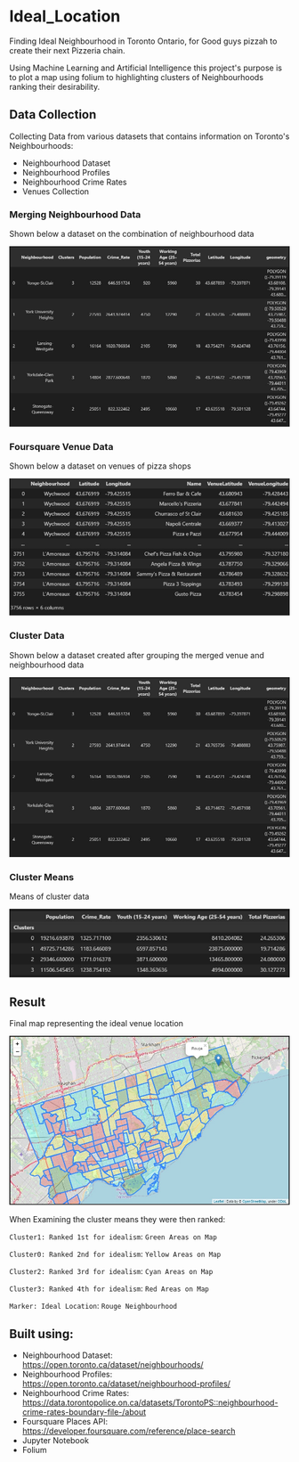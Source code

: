 # Ideal_Location
Finding Ideal Neighbourhood in Toronto Ontario, for Good guys pizzah to create their next Pizzeria chain.

Using Machine Learning and Artificial Intelligence this project's purpose is to plot a map using folium to highlighting clusters of Neighbourhoods ranking their desirability.

## Data Collection
Collecting Data from various datasets that contains information on Toronto's Neighbourhoods:
- Neighbourhood Dataset
- Neighbourhood Profiles
- Neighbourhood Crime Rates
- Venues Collection

### Merging Neighbourhood Data
Shown below a dataset on the combination of neighbourhood data

![This is an image](https://github.com/Mohammad0336/Ideal_Location/blob/main/Images/Clusters.jpg)

### Foursquare Venue Data
Shown below a dataset on venues of pizza shops

![This is an image](https://github.com/Mohammad0336/Ideal_Location/blob/main/Images/VDataset.jpg)

### Cluster Data
Shown below a dataset created after grouping the merged venue and neighbourhood data

![This is an image](https://github.com/Mohammad0336/Ideal_Location/blob/main/Images/Clusters.jpg)

### Cluster Means
Means of cluster data

![This is an image](https://github.com/Mohammad0336/Ideal_Location/blob/main/Images/ClustersMean.jpg)

## Result
Final map representing the ideal venue location

![This is an image](https://github.com/Mohammad0336/Ideal_Location/blob/main/Images/Map.jpg)

When Examining the cluster means they were then ranked:

`Cluster1: Ranked 1st for idealism`: `Green Areas on Map`

`Cluster0: Ranked 2nd for idealism`: `Yellow Areas on Map`

`Cluster2: Ranked 3rd for idealism`: `Cyan Areas on Map`

`Cluster3: Ranked 4th for idealism`: `Red Areas on Map`

`Marker: Ideal Location`: `Rouge Neighbourhood`

## Built using: 
- Neighbourhood Dataset: https://open.toronto.ca/dataset/neighbourhoods/ 
- Neighbourhood Profiles: https://open.toronto.ca/dataset/neighbourhood-profiles/
- Neighbourhood Crime Rates: https://data.torontopolice.on.ca/datasets/TorontoPS::neighbourhood-crime-rates-boundary-file-/about
- Foursquare Places API: https://developer.foursquare.com/reference/place-search
- Jupyter Notebook
- Folium
